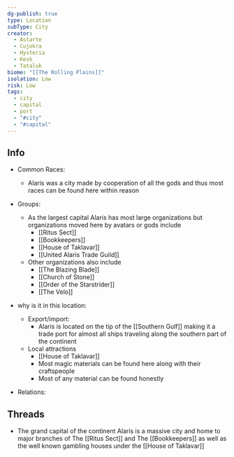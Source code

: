 ```yaml
---
dg-publish: true
type: Location
subType: City
creator:
  - Astarte
  - Cujokra
  - Hysteria
  - Kesk
  - Tataluk
biome: "[[The Rolling Plains]]"
isolation: Low
risk: Low
tags:
  - city
  - capital
  - port
  - "#city"
  - "#capital"
---
```

## Info
- Common Races:
	- Alaris was a city made by cooperation of all the gods and thus most races can be found here within reason

- Groups:
	- As the largest capital Alaris has most large organizations but organizations moved here by avatars or gods include
		- [[Ritus Sect]]
		- [[Bookkeepers]]
		- [[House of Taklavar]]
		- [[United Alaris Trade Guild]]
	- Other organizations also include
		- [[The Blazing Blade]]
		- [[Church of Stone]]
		- [[Order of the Starstrider]]
		- [[The Velo]]
- why is it in this location:
	- Export/import:
		- Alaris is located on the tip of the [[Southern Gulf]] making it a trade port for almost all ships traveling along the southern part of the continent
	- Local attractions
		- [[House of Taklavar]]
		- Most magic materials can be found here along with their craftspeople
		- Most of any material can be found honestly

- Relations:

## Threads
- The grand capital of the continent Alaris is a massive city and home to major branches of The [[Ritus Sect]] and The [[Bookkeepers]] as well as the well known gambling houses under the [[House of Taklavar]] 
